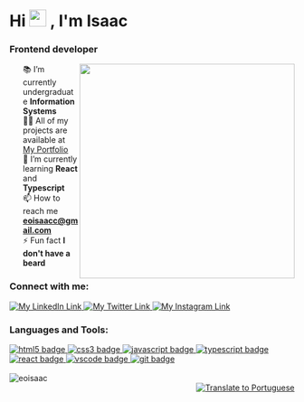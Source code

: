 <h1 align="left">Hi 
	<img src="https://media.giphy.com/media/hvRJCLFzcasrR4ia7z/giphy.gif" width="30px" height="30px">
	, I'm Isaac
</h1>

<h3 align="left">Frontend developer</h3>

<img align="right" src="https://raw.githubusercontent.com/MicaelliMedeiros/micaellimedeiros/master/image/computer-illustration.png" width="380px" />

<ul style="list-style: none">
	<li>
		📚 I’m currently undergraduate <b>Information Systems</b>
	</li>
	<li>
		👨‍💻 All of my projects are available at 
		<a href="https://eoisaac.github.io/">My Portfolio</a>
	</li>
	<li>
		🌱 I’m currently learning <b>React</b> and <b>Typescript</b>
	</li>
	<li>
		📫 How to reach me 
		<b>
			<a href="mailto:eoisaacc@gmail.com">eoisaacc@gmail.com</a>
		</b>
	</li>
	<li>
		⚡ Fun fact <b>I don't have a beard</b>
	</li>
</ul>

<h3 align="left">Connect with me:</h3>

<div align="left" style="display: inline_block">
	<a href="https://linkedin.com/in/eoisaac" target="_blank">
		<img src="https://img.shields.io/badge/LinkedIn-0077B5?style=for-the-badge&logo=linkedin&logoColor=white" alt="My LinkedIn Link"/>
	</a>
	<a href="https://twitter.com/eoisaacc" target="_blank">
		<img src="https://img.shields.io/badge/Twitter-1DA1F2?style=for-the-badge&logo=twitter&logoColor=white" alt="My Twitter Link"/>
	</a>
	<a href="https://instagram.com/eoisaacc" target="_blank">
		<img src="https://img.shields.io/badge/Instagram-E4405F?style=for-the-badge&logo=instagram&logoColor=white" alt="My Instagram Link"/>
	</a>
</div>

<h3 align="left">Languages and Tools:</h3>

<div align="left" style="display: inline_block"> 
	<a href="https://www.w3.org/html/" target="_blank"> 
		<img src="https://img.shields.io/badge/HTML5-E34F26?style=for-the-badge&logo=html5&logoColor=white" alt="html5 badge"/>
	</a> 
	<a href="https://www.w3schools.com/css/" target="_blank"> 
		<img src="https://img.shields.io/badge/CSS3-1572B6?style=for-the-badge&logo=css3&logoColor=white" alt="css3 badge"/>
	</a> 
	<a href="https://developer.mozilla.org/en-US/docs/Web/JavaScript" target="_blank"> 
		<img src="https://img.shields.io/badge/JavaScript-F7DF1E?style=for-the-badge&logo=javascript&logoColor=black" alt="javascript badge"/>
	</a> 
	<a href="https://www.typescriptlang.org/" target="_blank"> 
		<img src="https://img.shields.io/badge/TypeScript-007ACC?style=for-the-badge&logo=typescript&logoColor=white" alt="typescript badge"/>
	</a>
	<a href="https://reactjs.org/" target="_blank">
		<img src="https://img.shields.io/badge/React-20232a?style=for-the-badge&logo=react&logoColor=61DBFB" alt="react badge"/>
	</a>
	<a href="https://code.visualstudio.com/" target="_blank"> 
		<img src="https://img.shields.io/badge/VSCode-333333?style=for-the-badge&logo=Visual%20Studio%20Code&logoColor=21A4F1" alt="vscode badge"/>
	</a>
	<a href="https://git-scm.com/" target="_blank">
		<img src="https://img.shields.io/badge/Git-f14e32?style=for-the-badge&logo=git&logoColor=white" alt="git badge"/>
	</a>
</div>

<br />

<div>
	<img src="https://github-readme-stats.vercel.app/api/top-langs?username=eoisaac&show_icons=true&theme=dark&locale=en&layout=compact" alt="eoisaac" />
</div>

<div align="right">
	<a href="https://github.com/eoisaac/eoisaac/blob/main/README.pt-br.md" >
		<img src="https://img.shields.io/badge/Lang-pt--BR-blue" alt="Translate 
			to Portuguese"/>
	</a>
</div>

